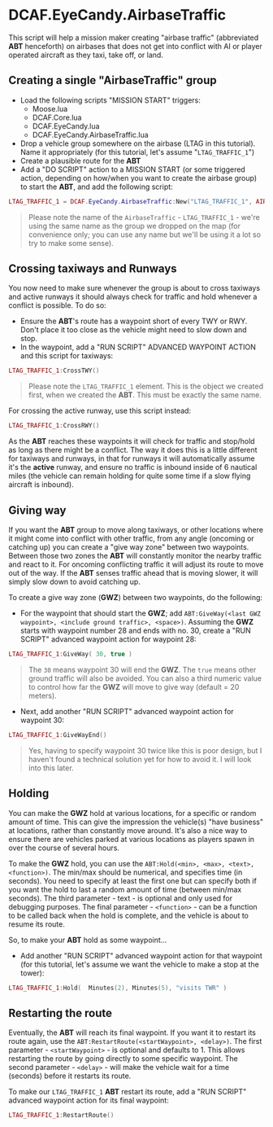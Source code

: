 # DCAF.EyeCandy.AirbaseTraffic

This script will help a mission maker creating "airbase traffic" (abbreviated **ABT** henceforth) on airbases that does not get into conflict with AI or player operated aircraft as they taxi, take off, or land.

## Creating a single "AirbaseTraffic" group

- Load the following scripts "MISSION START" triggers:
  - Moose.lua
  - DCAF.Core.lua
  - DCAF.EyeCandy.lua
  - DCAF.EyeCandy.AirbaseTraffic.lua
- Drop a vehicle group somewhere on the airbase (LTAG in this tutorial). Name it appropriately (for this tutorial, let's assume "`LTAG_TRAFFIC_1`")
- Create a plausible route for the **ABT**
- Add a "DO SCRIPT" action to a MISSION START (or some triggered action, depending on how/when you want to create the airbase group) to start the **ABT**, and add the following script:

```lua
LTAG_TRAFFIC_1 = DCAF.EyeCandy.AirbaseTraffic:New("LTAG_TRAFFIC_1", AIRBASE.Syria.Incirlik)
```

> Please note the name of the `AirbaseTraffic` - `LTAG_TRAFFIC_1` - we're using the same name as the group we dropped on the map (for convenience only; you can use any name but we'll be using it a lot so try to make some sense).

## Crossing taxiways and Runways

You now need to make sure whenever the group is about to cross taxiways and active runways it should always check for traffic and hold whenever a conflict is possible. To do so:

- Ensure the **ABT**'s route has a waypoint short of every TWY or RWY. Don't place it too close as the vehicle might need to slow down and stop.
- In the waypoint, add a "RUN SCRIPT" ADVANCED WAYPOINT ACTION and this script for taxiways:

```lua
LTAG_TRAFFIC_1:CrossTWY()
```

> Please note the `LTAG_TRAFFIC_1` element. This is the object we created first, when we created the **ABT**. This must be exactly the same name.

For crossing the active runway, use this script instead:

```lua
LTAG_TRAFFIC_1:CrossRWY()
```

As the **ABT** reaches these waypoints it will check for traffic and stop/hold as long as there might be a conflict. The way it does this is a little different for taxiways and runways, in that for runways it will automatically assume it's the **active** runway, and ensure no traffic is inbound inside of 6 nautical miles (the vehicle can remain holding for quite some time if a slow flying aircraft is inbound).

## Giving way

If you want the **ABT** group to move along taxiways, or other locations where it might come into conflict with other traffic, from any angle (oncoming or catching up) you can create a "give way zone" between two waypoints. Between those two zones the **ABT** will constantly monitor the nearby traffic and react to it. For oncoming conflicting traffic it will adjust its route to move out of the way. If the **ABT** senses traffic ahead that is moving slower, it will simply slow down to avoid catching up.

To create a give way zone (**GWZ**) between two waypoints, do the following:

- For the waypoint that should start the **GWZ**; add `ABT:GiveWay(<last GWZ waypoint>, <include ground traffic>, <space>)`. Assuming the **GWZ** starts with waypoint number 28 and ends with no. 30, create a "RUN SCRIPT" advanced waypoint action for waypoint 28:

```lua
LTAG_TRAFFIC_1:GiveWay( 30, true )
```

> The `30` means waypoint 30 will end the **GWZ**. The `true` means other ground traffic will also be avoided. You can also a third numeric value to control how far the **GWZ** will move to give way (default = 20 meters).

- Next, add another "RUN SCRIPT" advanced waypoint action for waypoint 30:
  
```lua
LTAG_TRAFFIC_1:GiveWayEnd()
```

> Yes, having to specify waypoint 30 twice like this is poor design, but I haven't found a technical solution yet for how to avoid it. I will look into this later.

## Holding

You can make the **GWZ** hold at various locations, for a specific or random amount of time. This can give the impression the vehicle(s) "have business" at locations, rather than constantly move around. It's also a nice way to ensure there are vehicles parked at various locations as players spawn in over the course of several hours.

To make the **GWZ** hold, you can use the `ABT:Hold(<min>, <max>, <text>, <function>)`. The min/max should be numerical, and specifies time (in seconds). You need to specify at least the first one but can specify both if you want the hold to last a random amount of time (between min/max seconds). The third parameter - text - is optional and only used for debugging purposes. The final parameter - `<function>` - can be a function to be called back when the hold is complete, and the vehicle is about to resume its route.

So, to make your **ABT** hold as some waypoint...

- Add another "RUN SCRIPT" advanced waypoint action for that waypoint (for this tutorial, let's assume we want the vehicle to make a stop at the tower):

```lua
LTAG_TRAFFIC_1:Hold(  Minutes(2), Minutes(5), "visits TWR" )
```

## Restarting the route

Eventually, the **ABT** will reach its final waypoint. If you want it to restart its route again, use the `ABT:RestartRoute(<startWaypoint>, <delay>)`. The first parameter - `<startWaypoint>` - is optional and defaults to 1. This allows restarting the route by going directly to some specific waypoint. The second parameter - `<delay>` - will make the vehicle wait for a time (seconds) before it restarts its route.

To make our `LTAG_TRAFFIC_1` **ABT** restart its route, add a "RUN SCRIPT" advanced waypoint action for its final waypoint:

```lua
LTAG_TRAFFIC_1:RestartRoute()
```